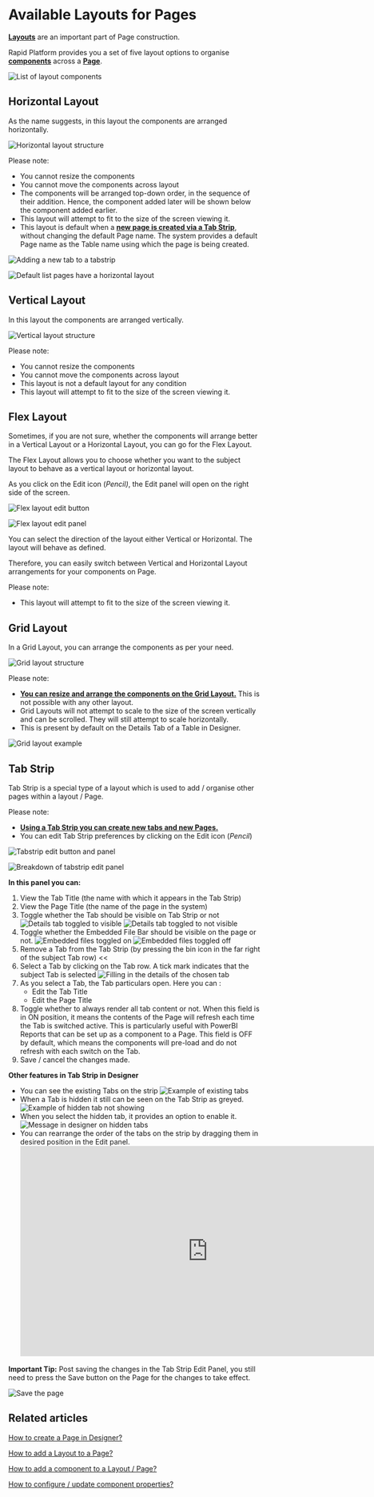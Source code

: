 # Available Layouts for Pages

[**Layouts**](</docs/Rapid/3-User Manual/glossary/glossary.md#layout> "Page, layout and component") are an important part of Page construction.

Rapid Platform provides you a set of five layout options to organise [**components**](</docs/Rapid/3-User Manual/glossary/glossary.md#page-layout-and-component> "Page, layout and component") across a [**Page**](</docs/Rapid/3-User Manual/glossary/glossary.md#page> "Page, layout and component").

![List of layout components](<Layout components list.png>)

## Horizontal Layout

As the name suggests, in this layout the components are arranged horizontally.

![Horizontal layout structure](<Horizontal Layout Structure.png>)

Please note:

- You cannot resize the components
- You cannot move the components across layout
- The components will be arranged top-down order, in the sequence of their addition. Hence, the component added later will be shown below the component added earlier.
- This layout will attempt to fit to the size of the screen viewing it.
- This layout is default when a **[new page is created via a Tab Strip](/docs/Rapid/4-Keyper%20Manual/2-Designer/2-Pages/5-how-to-guides/how-to-create-pages/how-to-create-pages.md "How to create a Page in Designer?")**, without changing the default Page name. The system provides a default Page name as the Table name using which the page is being created.

![Adding a new tab to a tabstrip](<Adding a new tab to a tabstrip.png>)

![Default list pages have a horizontal layout](<Default list pages have a horizontal layout.png>)

## Vertical Layout

In this layout the components are arranged vertically.

![Vertical layout structure](<Vertical Layout structure.png>)

Please note:

- You cannot resize the components
- You cannot move the components across layout
- This layout is not a default layout for any condition
- This layout will attempt to fit to the size of the screen viewing it.

## Flex Layout

Sometimes, if you are not sure, whether the components will arrange better in a Vertical Layout or a Horizontal Layout, you can go for the Flex Layout.

The Flex Layout allows you to choose whether you want to the subject layout to behave as a vertical layout or horizontal layout.

As you click on the Edit icon (*Pencil)*, the Edit panel will open on the right side of the screen.

![Flex layout edit button](<Flex Layout Edit button.png>)

![Flex layout edit panel](<Flex layout edit panel.png>)

You can select the direction of the layout either Vertical or Horizontal. The layout will behave as defined.

Therefore, you can easily switch between Vertical and Horizontal Layout arrangements for your components on Page.

Please note:

- This layout will attempt to fit to the size of the screen viewing it.

## Grid Layout

In a Grid Layout, you can arrange the components as per your need.

![Grid layout structure](<Grid layout structure.png>)

Please note:

- [**You can resize and arrange the components on the Grid Layout.**](/docs/Rapid/4-Keyper%20Manual/2-Designer/2-Pages/5-how-to-guides/how-to-arrange-a-component-on-a-grid/how-to-arrange-a-component-on-a-grid.md "How to arrange a component on Grid layout?") This is not possible with any other layout.
- Grid Layouts will not attempt to scale to the size of the screen vertically and can be scrolled. They will still attempt to scale horizontally.
- This is present by default on the Details Tab of a Table in Designer.

![Grid layout example](<Grid layout example.png>)

## Tab Strip

Tab Strip is a special type of a layout which is used to add / organise other pages within a layout / Page.

Please note:

- [**Using a Tab Strip you can create new tabs and new Pages.**](/docs/Rapid/4-Keyper%20Manual/2-Designer/2-Pages/5-how-to-guides/how-to-create-pages/how-to-create-pages.md "How to create a Page in Designer?")
- You can edit Tab Strip preferences by clicking on the Edit icon (*Pencil*)

![Tabstrip edit button and panel](<Tabstrip edit button and panel.png>)

![Breakdown of tabstrip edit panel](<Breakdown of tabstrip edit panel.png>)

**In this panel you can:**

1. View the Tab Title (the name with which it appears in the Tab Strip)
2. View the Page Title (the name of the page in the system)
3. Toggle whether the Tab should be visible on Tab Strip or not 
    ![Details tab toggled to visible](<Details tab visible.png>)
    ![Details tab toggled to not visible](<Details tab not visible.png>)
4. Toggle whether the Embedded File Bar should be visible on the page or not. 
    ![Embedded files toggled on](<Embedded files toggled on.png>)
    ![Embedded files toggled off](<Embedded files toggled off.png>)
5. Remove a Tab from the Tab Strip (by pressing the bin icon in the far right of the subject Tab row) &lt;&lt;
6. Select a Tab by clicking on the Tab row. A tick mark indicates that the subject Tab is selected 
    ![Filling in the details of the chosen tab](<Filling in the details of a chose tab.png>)
7. As you select a Tab, the Tab particulars open. Here you can : 
    - Edit the Tab Title
    - Edit the Page Title
8. Toggle whether to always render all tab content or not. When this field is in ON position, it means the contents of the Page will refresh each time the Tab is switched active. This is particularly useful with PowerBI Reports that can be set up as a component to a Page. This field is OFF by default, which means the components will pre-load and do not refresh with each switch on the Tab.
9. Save / cancel the changes made.

**Other features in Tab Strip in Designer**

- You can see the existing Tabs on the strip 
    ![Example of existing tabs](<Example of existing tabs.png>)
- When a Tab is hidden it still can be seen on the Tab Strip as greyed.
    ![Example of hidden tab not showing](<Example of hidden tab not showing.png>)
- When you select the hidden tab, it provides an option to enable it. 
    ![Message in designer on hidden tabs](<Message in designer on hidden tabs.png>)
- You can rearrange the order of the tabs on the strip by dragging them in desired position in the Edit panel.
    <iframe allowfullscreen="allowfullscreen" frameborder="0" height="420" src="https://www.youtube.com/embed/G1fQj2VaOr0?si=Ie7oOk-l9T0KstFi" title="YouTube video player" width="750"></iframe>

**Important Tip:** Post saving the changes in the Tab Strip Edit Panel, you still need to press the Save button on the Page for the changes to take effect.

![Save the page](<Save the page.png>)

## Related articles

[How to create a Page in Designer?](/docs/Rapid/4-Keyper%20Manual/2-Designer/2-Pages/5-how-to-guides/how-to-create-pages/how-to-create-pages.md "How to create a Page in Designer?")

[How to add a Layout to a Page?](/docs/Rapid/4-Keyper%20Manual/2-Designer/2-Pages/5-how-to-guides/how-to-add-a-layout-to-a-page/how-to-add-a-layout-to-a-page.md "How to add a Layout to a Page?")

[How to add a component to a Layout / Page?](/docs/Rapid/4-Keyper%20Manual/2-Designer/2-Pages/5-how-to-guides/how-to-add-a-component/how-to-add-a-component.md "How to add a component to a Page?")

[How to configure / update component properties?](/docs/Rapid/4-Keyper%20Manual/2-Designer/2-Pages/5-how-to-guides/how-to-configure-a-component/how-to-configure-a-component.md "How to configure / update component properties?")
